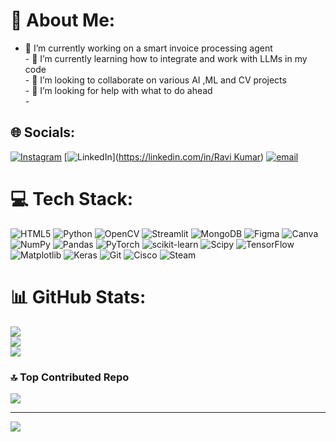 # 💫 About Me:
- 🔭 I’m currently working on a smart invoice processing agent<br>- 🌱 I’m currently learning how to integrate and work with LLMs in my code<br>- 👯 I’m looking to collaborate on various AI ,ML and CV projects<br>- 🤔 I’m looking for help with what to do ahead<br>-


## 🌐 Socials:
[![Instagram](https://img.shields.io/badge/Instagram-%23E4405F.svg?logo=Instagram&logoColor=white)](https://instagram.com/ra.vikumar9709) [![LinkedIn](https://img.shields.io/badge/LinkedIn-%230077B5.svg?logo=linkedin&logoColor=white)]([https://linkedin.com/in/Ravi Kumar](https://www.linkedin.com/in/ravi-kumar-797775284/)) [![email](https://img.shields.io/badge/Email-D14836?logo=gmail&logoColor=white)](mailto:ravikumarjha6969@gmail.com) 

# 💻 Tech Stack:
![HTML5](https://img.shields.io/badge/html5-%23E34F26.svg?style=plastic&logo=html5&logoColor=white) ![Python](https://img.shields.io/badge/python-3670A0?style=plastic&logo=python&logoColor=ffdd54) ![OpenCV](https://img.shields.io/badge/opencv-%23white.svg?style=plastic&logo=opencv&logoColor=white) ![Streamlit](https://img.shields.io/badge/Streamlit-%23FE4B4B.svg?style=plastic&logo=streamlit&logoColor=white) ![MongoDB](https://img.shields.io/badge/MongoDB-%234ea94b.svg?style=plastic&logo=mongodb&logoColor=white) ![Figma](https://img.shields.io/badge/figma-%23F24E1E.svg?style=plastic&logo=figma&logoColor=white) ![Canva](https://img.shields.io/badge/Canva-%2300C4CC.svg?style=plastic&logo=Canva&logoColor=white) ![NumPy](https://img.shields.io/badge/numpy-%23013243.svg?style=plastic&logo=numpy&logoColor=white) ![Pandas](https://img.shields.io/badge/pandas-%23150458.svg?style=plastic&logo=pandas&logoColor=white) ![PyTorch](https://img.shields.io/badge/PyTorch-%23EE4C2C.svg?style=plastic&logo=PyTorch&logoColor=white) ![scikit-learn](https://img.shields.io/badge/scikit--learn-%23F7931E.svg?style=plastic&logo=scikit-learn&logoColor=white) ![Scipy](https://img.shields.io/badge/SciPy-%230C55A5.svg?style=plastic&logo=scipy&logoColor=%white) ![TensorFlow](https://img.shields.io/badge/TensorFlow-%23FF6F00.svg?style=plastic&logo=TensorFlow&logoColor=white) ![Matplotlib](https://img.shields.io/badge/Matplotlib-%23ffffff.svg?style=plastic&logo=Matplotlib&logoColor=black) ![Keras](https://img.shields.io/badge/Keras-%23D00000.svg?style=plastic&logo=Keras&logoColor=white) ![Git](https://img.shields.io/badge/git-%23F05033.svg?style=plastic&logo=git&logoColor=white) ![Cisco](https://img.shields.io/badge/cisco-%23049fd9.svg?style=plastic&logo=cisco&logoColor=black) ![Steam](https://img.shields.io/badge/steam-%23000000.svg?style=plastic&logo=steam&logoColor=white)
# 📊 GitHub Stats:
![](https://github-readme-stats.vercel.app/api?username=notripped&theme=great-gatsby&hide_border=false&include_all_commits=false&count_private=false)<br/>
![](https://nirzak-streak-stats.vercel.app/?user=notripped&theme=great-gatsby&hide_border=false)<br/>
![](https://github-readme-stats.vercel.app/api/top-langs/?username=notripped&theme=great-gatsby&hide_border=false&include_all_commits=false&count_private=false&layout=compact)

### 🔝 Top Contributed Repo
![](https://github-contributor-stats.vercel.app/api?username=notripped&limit=5&theme=dark&combine_all_yearly_contributions=true)

---
[![](https://visitcount.itsvg.in/api?id=notripped&icon=0&color=6)](https://visitcount.itsvg.in)

<!-- Proudly created with GPRM ( https://gprm.itsvg.in ) -->
